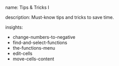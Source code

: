 name: Tips & Tricks I

description: Must-know tips and tricks to save time.

insights:
  - change-numbers-to-negative
  - find-and-select-functions
  - the-functions-menu
  - edit-cells
  - move-cells-content

